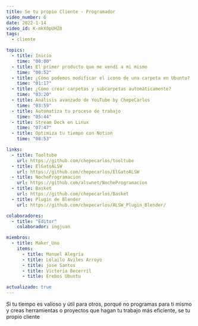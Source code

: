 ```yaml
---
title: Se tu propio Cliente - Programador
video_number: 6
date: 2022-1-14
video_id: K-mkX0pUHZ0
tags:
  - cliente

topics:
  - title: Inicio
    time: "00:00"
  - title: El primer producto que me vendí a mi mismo
    time: "00:52"
  - title: ¿Cómo podemos modificar el icono de una carpeta en Ubuntu?
    time: "01:17"
  - title: ¿Cómo crear carpetas y subcarpetas automáticamente?
    time: "03:20"
  - title: Análisis avanzado de YouTube by ChepeCarlos
    time: "03:59"
  - title: Automatiza tu proceso de trabajo
    time: "05:44"
  - title: Stream Deck en Linux
    time: "07:47"
  - title: Optimiza tu tiempo con Notion
    time: "08:53"

links:
  - title: Tooltube
    url: https://github.com/chepecarlos/tooltube
  - title: ElGatoALSW
    url: https://github.com/chepecarlos/ElGatoALSW
  - title: NocheProgramacion
    url: https://github.com/alswnet/NocheProgramacion
  - title: Basket
    url: https://github.com/chepecarlos/Basket
  - title: Plugin de Blender
    url: https://github.com/chepecarlos/ALSW_Plugin_Blender/

colaboradores:
  - title: "Editor"
    colaborador: ingjuan

miembros:
  - title: Maker_Uno
    items:
      - title: Manuel Alegría
      - title: Lolailo Aviles Arroyo
      - title: jose Santos
      - title: Victoria Becerril
      - title: Erebos Ubuntu

actualizado: true
---
```


Si tu tiempo es valioso y útil para otros, porqué no programas para ti mismo y creas herramientas o proyectos que hagan tu trabajo más eficiente, se tu propio cliente
